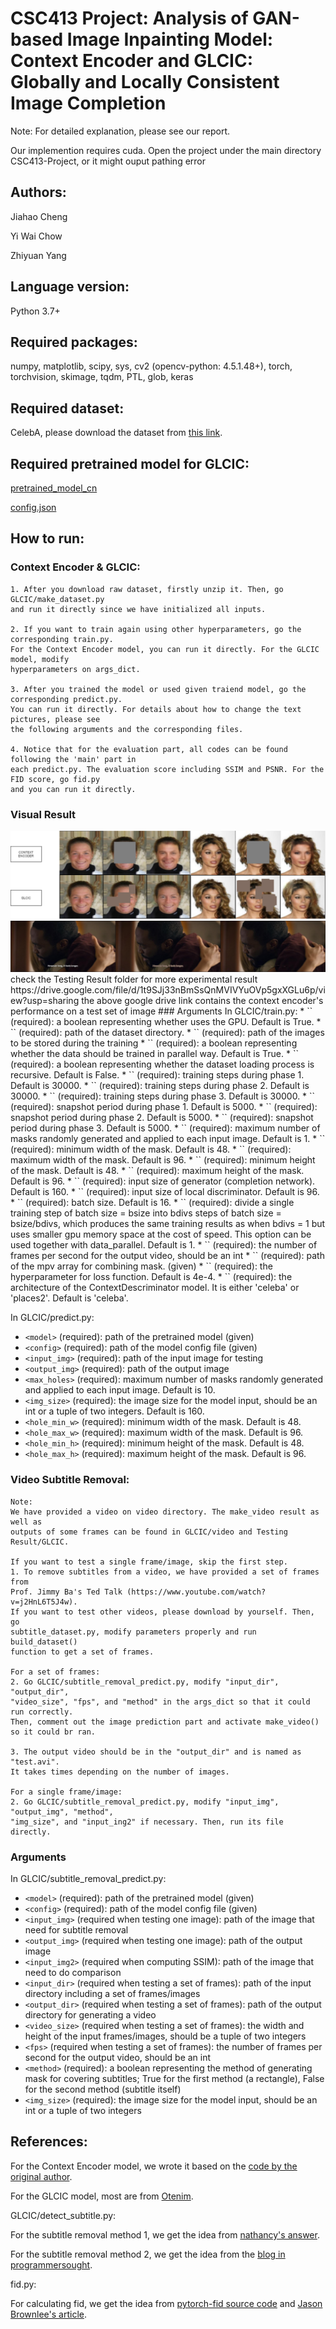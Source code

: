 # CSC413 Project: Analysis of GAN-based Image Inpainting Model: Context Encoder and GLCIC: Globally and Locally Consistent Image Completion

Note: For detailed explanation, please see our report.

Our implemention requires cuda.
Open the project under the main directory CSC413-Project, or it might ouput pathing error

## Authors: 
Jiahao Cheng 

Yi Wai Chow 

Zhiyuan Yang 

## Language version: 
Python 3.7+

## Required packages: 
numpy, matplotlib, scipy, sys, cv2 (opencv-python: 4.5.1.48+), torch, torchvision, skimage, tqdm, PTL, glob, keras

## Required dataset:
CelebA, please download the dataset from [this link](https://drive.google.com/file/d/0B7EVK8r0v71pZjFTYXZWM3FlRnM).

## Required pretrained model for GLCIC:
[pretrained_model_cn](https://github.com/CSMYang/CSC413-Project/blob/main/GLCIC/pretrained_model_cn)

[config.json](https://github.com/CSMYang/CSC413-Project/blob/main/GLCIC/config.json)

## How to run:

### Context Encoder & GLCIC:
    1. After you download raw dataset, firstly unzip it. Then, go GLCIC/make_dataset.py
    and run it directly since we have initialized all inputs.

    2. If you want to train again using other hyperparameters, go the corresponding train.py.
    For the Context Encoder model, you can run it directly. For the GLCIC model, modify 
    hyperparameters on args_dict.
       
    3. After you trained the model or used given traiend model, go the corresponding predict.py.
    You can run it directly. For details about how to change the text pictures, please see
    the following arguments and the corresponding files.
    
    4. Notice that for the evaluation part, all codes can be found following the 'main' part in
    each predict.py. The evaluation score including SSIM and PSNR. For the FID score, go fid.py
    and you can run it directly.

### Visual Result
<img src="./Testing Result/GLCIC/model_generation.png">
<img src="./Testing Result/GLCIC/Second method/1.jpg">
check the Testing Result folder for more experimental result
https://drive.google.com/file/d/1t9SJj33nBmSsQnMVIVYuOVp5gxXGLu6p/view?usp=sharing
the above google drive link contains the context encoder's performance on a test set of image
### Arguments
In GLCIC/train.py:
* `<gpu>` (required): a boolean representing whether uses the GPU. Default is True.
* `<data_dir>` (required): path of the dataset directory.
* `<result_dir>` (required): path of the images to be stored during the training
* `<data_parallel>` (required): a boolean representing whether the data should be trained in parallel way. Default is True.
* `<recursive_search>` (required): a boolean representing whether the dataset loading process is recursive. Default is False.
* `<steps_1>` (required): training steps during phase 1. Default is 30000.
* `<steps_2>` (required): training steps during phase 2. Default is 30000.
* `<steps_3>` (required): training steps during phase 3. Default is 30000.
* `<snaperiod_1>` (required): snapshot period during phase 1. Default is 5000.
* `<snaperiod_2>` (required): snapshot period during phase 2. Default is 5000.
* `<snaperiod_3>` (required): snapshot period during phase 3. Default is 5000.
* `<max_holes>` (required): maximum number of masks randomly generated and applied to each input image. Default is 1.
* `<hole_min_w>` (required): minimum width of the mask. Default is 48.
* `<hole_max_w>` (required): maximum width of the mask. Default is 96.
* `<hole_min_h>` (required): minimum height of the mask. Default is 48.
* `<hole_max_h>` (required): maximum height of the mask. Default is 96.
* `<cn_input_size>` (required): input size of generator (completion network). Default is 160.
* `<ld_input_size>` (required): input size of local discriminator. Default is 96.
* `<bsize>` (required): batch size. Default is 16.
* `<bdivs>` (required): divide a single training step of batch size = bsize into bdivs steps of batch size = bsize/bdivs, which produces the same training results as when bdivs = 1 but uses smaller gpu memory space at the cost of speed. This option can be used together with data_parallel. Default is 1.
* `<num_test_completions>` (required): the number of frames per second for the output video, should be an int
* `<mpv>` (required): path of the mpv array for combining mask. (given)
* `<alhpa>` (required): the hyperparameter for loss function. Default is 4e-4.
* `<arc>` (required): the architecture of the ContextDescriminator model. It is either 'celeba' or 'places2'. Default is 'celeba'.

In GLCIC/predict.py:
* `<model>` (required): path of the pretrained model (given)
* `<config>` (required): path of the model config file (given)
* `<input_img>` (required): path of the input image for testing
* `<output_img>` (required): path of the output image
* `<max_holes>` (required): maximum number of masks randomly generated and applied to each input image. Default is 10.
* `<img_size>` (required): the image size for the model input, should be an int or a tuple of two integers. Default is 160.
* `<hole_min_w>` (required): minimum width of the mask. Default is 48.
* `<hole_max_w>` (required): maximum width of the mask. Default is 96.
* `<hole_min_h>` (required): minimum height of the mask. Default is 48.
* `<hole_max_h>` (required): maximum height of the mask. Default is 96.

### Video Subtitle Removal:

    Note:
    We have provided a video on video directory. The make_video result as well as
    outputs of some frames can be found in GLCIC/video and Testing Result/GLCIC.
    
    If you want to test a single frame/image, skip the first step.
    1. To remove subtitles from a video, we have provided a set of frames from 
    Prof. Jimmy Ba's Ted Talk (https://www.youtube.com/watch?v=j2HnL6T5J4w). 
    If you want to test other videos, please download by yourself. Then, go 
    subtitle_dataset.py, modify parameters properly and run build_dataset() 
    function to get a set of frames.

    For a set of frames:
    2. Go GLCIC/subtitle_removal_predict.py, modify "input_dir", "output_dir", 
    "video_size", "fps", and "method" in the args_dict so that it could run correctly. 
    Then, comment out the image prediction part and activate make_video() so it could br ran.
       
    3. The output video should be in the "output_dir" and is named as "test.avi". 
    It takes times depending on the number of images.

    For a single frame/image:
    2. Go GLCIC/subtitle_removal_predict.py, modify "input_img", "output_img", "method", 
    "img_size", and "input_ing2" if necessary. Then, run its file directly.
    
### Arguments
In GLCIC/subtitle_removal_predict.py:
* `<model>` (required): path of the pretrained model (given)
* `<config>` (required): path of the model config file (given)
* `<input_img>` (required when testing one image): path of the image that need for subtitle removal
* `<output_img>` (required when testing one image): path of the output image
* `<input_img2>` (required when computing SSIM): path of the image that need to do comparison
* `<input_dir>` (required when testing a set of frames): path of the input directory including a set of frames/images
* `<output_dir>` (required when testing a set of frames): path of the output directory for generating a video
* `<video_size>` (required when testing a set of frames): the width and height of the input frames/images, should be a tuple of two integers
* `<fps>` (required when testing a set of frames): the number of frames per second for the output video, should be an int
* `<method>` (required): a boolean representing the method of generating mask for covering subtitles; True for the first method (a rectangle), False for the second method (subtitle itself)
* `<img_size>` (required): the image size for the model input, should be an int or a tuple of two integers

## References:

For the Context Encoder model, we wrote it based on the [code by the original author](https://github.com/pathak22/context-encoder).

For the GLCIC model, most are from [Otenim](https://github.com/otenim/GLCIC-PyTorch).

GLCIC/detect_subtitle.py:

For the subtitle removal method 1, we get the idea from [nathancy's answer](https://stackoverflow.com/questions/37771263/detect-text-area-in-an-image-using-python-and-opencv).

For the subtitle removal method 2, we get the idea from the [blog in programmersought](https://www.programmersought.com/article/5117975415/).

fid.py:

For calculating fid, we get the idea from [pytorch-fid source code](https://github.com/mseitzer/pytorch-fid/blob/master/src/pytorch_fid/fid_score.py) and [Jason Brownlee's article](https://machinelearningmastery.com/how-to-implement-the-frechet-inception-distance-fid-from-scratch/).
